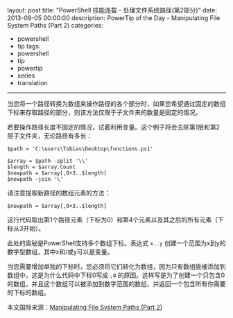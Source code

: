 layout: post
title: "PowerShell 技能连载 - 处理文件系统路径(第2部分)"
date: 2013-09-05 00:00:00
description: PowerTip of the Day - Manipulating File System Paths (Part 2)
categories:
- powershell
- tip
tags:
- powershell
- tip
- powertip
- series
- translation
---
当您将一个路径转换为数组来操作路径的各个部分时，如果您希望通过固定的数组下标来存取路径的部分，则该方法仅限于子文件夹的数量是固定的情况。

若要操作路径长度不固定的情况，试着利用变量。这个例子将会去除第1层和第2层子文件夹，无论路径有多长：

	$path = 'C:\users\Tobias\Desktop\functions.ps1'
	
	$array = $path -split '\\'
	$length = $array.Count
	$newpath = $array[,0+3..$length]
	$newpath -join '\'

请注意提取新路径的数组元素的方法：

	$newpath = $array[,0+3..$length]

这行代码取出第1个路径元素（下标为0）和第4个元素以及其之后的所有元素（下标从3开始）。

此处的奥秘是PowerShell支持多个数组下标。表达式 `x..y` 创建一个范围为x到y的数字型数组，其中x和/或y可以是变量。

当您需要增加单独的下标时，您必须将它们转化为数组，因为只有数组能被添加到数组中。这是为什么代码中下标0写成 `,0` 的原因。这样写是为了创建一个只包含0的数组，并且这个数组可以被添加到数字范围的数组，并返回一个包含所有你需要的下标的数组。
<!--more-->

本文国际来源：[Manipulating File System Paths (Part 2)](http://community.idera.com/powershell/powertips/b/tips/posts/manipulating-file-system-paths-part-2)
